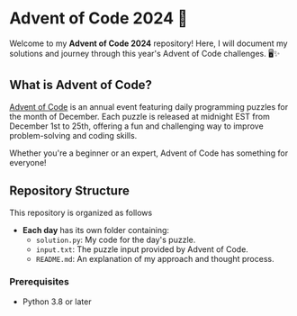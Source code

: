 # Advent of Code 2024 🎄

Welcome to my **Advent of Code 2024** repository! Here, I will document my solutions and journey through this year's Advent of Code challenges. 🖥️✨

## What is Advent of Code?

[Advent of Code](https://adventofcode.com/) is an annual event featuring daily programming puzzles for the month of December. Each puzzle is released at midnight EST from December 1st to 25th, offering a fun and challenging way to improve problem-solving and coding skills.

Whether you're a beginner or an expert, Advent of Code has something for everyone!

## Repository Structure

This repository is organized as follows

- **Each day** has its own folder containing:
  - `solution.py`: My code for the day's puzzle.
  - `input.txt`: The puzzle input provided by Advent of Code.
  - `README.md`: An explanation of my approach and thought process.

### Prerequisites

- Python 3.8 or later
